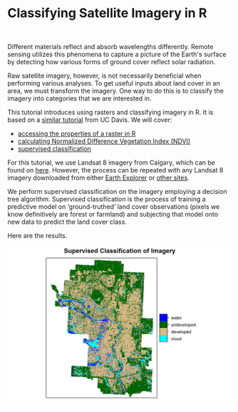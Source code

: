 # Classifying Satellite Imagery in R

<br>

Different materials reflect and absorb wavelengths differently. Remote sensing utilizes this phenomena to capture a picture of the Earth's surface by detecting how various forms of ground cover reflect solar radiation.

Raw satellite imagery, however, is not necessarily beneficial when performing various analyses. To get useful inputs about land cover in an area, we must transform the imagery. One way to do this is to classify the imagery into categories that we are interested in.

This tutorial introduces using rasters and classifying imagery in R. It is based on a [similar tutorial](https://gfc.ucdavis.edu/events/arusha2016/_static/labs/day4/day4_lab1_remote-sensing.pdf) from UC Davis. We will cover:

- [accessing the properties of a raster in R](#exploring-the-imagery)
- [calculating Normalized Difference Vegetation Index (NDVI)](#calculating-normalized-difference-vegetation-index)
- [supervised classification](#supervised-classification)

For this tutorial, we use Landsat 8 imagery from Calgary, which can be found on [here](https://github.com/urbanSpatial/classifying_satellite_imagery_in_R/tree/master/data). However, the process can be repeated with any Landsat 8 imagery downloaded from either [Earth Explorer](https://earthexplorer.usgs.gov/) or [other sites](https://remotepixel.ca/projects/satellitesearch.html).

We perform supervised classification on the imagery employing a decision tree algorithm. Supervised classification is the process of training a predictive model on ‘ground-truthed’ land cover observations (pixels we know definitively are forest or farmland) and subjecting that model onto new data to predict the land cover class.

Here are the results. 

<img src="/images/finalclassification.png"></img>
